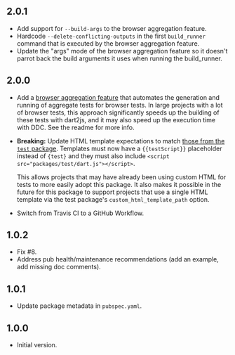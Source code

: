 ## 2.0.1

- Add support for `--build-args` to the browser aggregation feature.
- Hardcode `--delete-conflicting-outputs` in the first `build_runner` command
that is executed by the browser aggregation feature.
- Update the "args" mode of the browser aggregation feature so it doesn't
parrot back the build arguments it uses when running the build_runner.

## 2.0.0

[browser-aggregation]: /README.md#aggregating-browser-tests
[test-package-custom-html]: https://github.com/dart-lang/test/tree/master/pkgs/test#running-tests-with-custom-html

- Add a [browser aggregation feature][browser-aggregation] that automates the
generation and running of aggregate tests for browser tests. In large projects
with a lot of browser tests, this approach significantly speeds up the building
of these tests with dart2js, and it may also speed up the execution time with
DDC. See the readme for more info.

- **Breaking:** Update HTML template expectations to match [those from the `test` package][test-package-custom-html].
Templates must now have a `{{testScript}}` placeholder instead of `{test}` and
they must also include `<script src="packages/test/dart.js"></script>`.

    This allows projects that may have already been using custom HTML for tests
    to more easily adopt this package. It also makes it possible in the future
    for this package to support projects that use a single HTML template via the
    test package's `custom_html_template_path` option.

- Switch from Travis CI to a GitHub Workflow.

## 1.0.2

- Fix #8.
- Address pub health/maintenance recommendations (add an example, add missing
  doc comments).

## 1.0.1

- Update package metadata in `pubspec.yaml`.

## 1.0.0

- Initial version.

